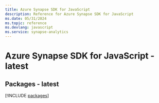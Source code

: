 ```yaml
---
title: Azure Synapse SDK for JavaScript
description: Reference for Azure Synapse SDK for JavaScript
ms.date: 05/31/2024
ms.topic: reference
ms.devlang: javascript
ms.service: synapse-analytics
---
```

# Azure Synapse SDK for JavaScript - latest
## Packages - latest
[!INCLUDE [packages](synapse-index.md)]